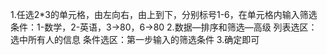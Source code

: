 ﻿1.任选2*3的单元格，由左向右，由上到下，分别标号1-6，在单元格内输入筛选条件：1-数学，2-英语，3->80，6->80
2.数据—排序和筛选—高级
列表选区：选中所有人的信息
条件选区：第一步输入的筛选条件
3.确定即可



